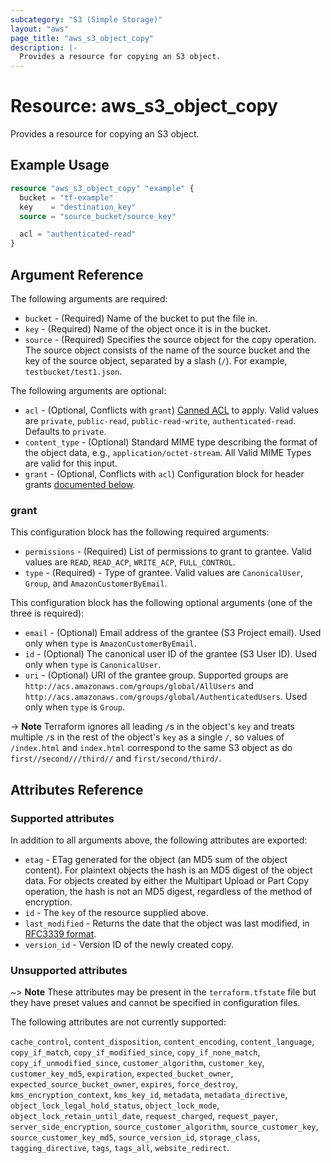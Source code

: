 ```yaml
---
subcategory: "S3 (Simple Storage)"
layout: "aws"
page_title: "aws_s3_object_copy"
description: |-
  Provides a resource for copying an S3 object.
---
```


[canned-acl]: https://docs.cloud.croc.ru/en/api/s3/acl.html#cannedacl
[default-tags]: https://www.terraform.io/docs/providers/aws/index.html#default_tags-configuration-block
[RFC3339 format]: https://tools.ietf.org/html/rfc3339#section-5.8
[w3c cache_control]: http://www.w3.org/Protocols/rfc2616/rfc2616-sec14.html#sec14.9
[w3c content_disposition]: http://www.w3.org/Protocols/rfc2616/rfc2616-sec19.html#sec19.5.1
[w3c content_encoding]: http://www.w3.org/Protocols/rfc2616/rfc2616-sec14.html#sec14.11

# Resource: aws_s3_object_copy

Provides a resource for copying an S3 object.

## Example Usage

```terraform
resource "aws_s3_object_copy" "example" {
  bucket = "tf-example"
  key    = "destination_key"
  source = "source_bucket/source_key"

  acl = "authenticated-read"
}
```

## Argument Reference

The following arguments are required:

* `bucket` - (Required) Name of the bucket to put the file in.
* `key` - (Required) Name of the object once it is in the bucket.
* `source` - (Required) Specifies the source object for the copy operation. The source object consists of the name of the source bucket and the key of the source object, separated by a slash (`/`). For example, `testbucket/test1.json`.

The following arguments are optional:

* `acl` - (Optional, Conflicts with `grant`) [Canned ACL][canned-acl] to apply. Valid values are `private`, `public-read`, `public-read-write`, `authenticated-read`. Defaults to `private`.
* `content_type` - (Optional) Standard MIME type describing the format of the object data, e.g., `application/octet-stream`. All Valid MIME Types are valid for this input.
* `grant` - (Optional, Conflicts with `acl`) Configuration block for header grants [documented below](#grant).

### grant

This configuration block has the following required arguments:

* `permissions` - (Required) List of permissions to grant to grantee. Valid values are `READ`, `READ_ACP`, `WRITE_ACP`, `FULL_CONTROL`.
* `type` - (Required) - Type of grantee. Valid values are `CanonicalUser`, `Group`, and `AmazonCustomerByEmail`.

This configuration block has the following optional arguments (one of the three is required):

* `email` - (Optional) Email address of the grantee (S3 Project email). Used only when `type` is `AmazonCustomerByEmail`.
* `id` - (Optional) The canonical user ID of the grantee (S3 User ID). Used only when `type` is `CanonicalUser`.
* `uri` - (Optional) URI of the grantee group. Supported groups are `http://acs.amazonaws.com/groups/global/AllUsers` and `http://acs.amazonaws.com/groups/global/AuthenticatedUsers`. Used only when `type` is `Group`.

-> **Note** Terraform ignores all leading `/`s in the object's `key` and treats multiple `/`s in the rest of the object's `key` as a single `/`, so values of `/index.html` and `index.html` correspond to the same S3 object as do `first//second///third//` and `first/second/third/`.

## Attributes Reference

### Supported attributes

In addition to all arguments above, the following attributes are exported:

* `etag` - ETag generated for the object (an MD5 sum of the object content). For plaintext objects the hash is an MD5 digest of the object data. For objects created by either the Multipart Upload or Part Copy operation, the hash is not an MD5 digest, regardless of the method of encryption.
* `id` - The `key` of the resource supplied above.
* `last_modified` - Returns the date that the object was last modified, in [RFC3339 format].
* `version_id` - Version ID of the newly created copy.

### Unsupported attributes

~> **Note** These attributes may be present in the `terraform.tfstate` file but they have preset values and cannot be specified in configuration files.

The following attributes are not currently supported:

`cache_control`, `content_disposition`, `content_encoding`, `content_language`, `copy_if_match`, `copy_if_modified_since`, `copy_if_none_match`, `copy_if_unmodified_since`, `customer_algorithm`, `customer_key`, `customer_key_md5`, `expiration`, `expected_bucket_owner`, `expected_source_bucket_owner`, `expires`, `force_destroy`, `kms_encryption_context`, `kms_key_id`, `metadata`, `metadata_directive`, `object_lock_legal_hold_status`, `object_lock_mode`, `object_lock_retain_until_date`, `request_charged`, `request_payer`, `server_side_encryption`, `source_customer_algorithm`, `source_customer_key`, `source_customer_key_md5`, `source_version_id`, `storage_class`, `tagging_directive`, `tags`, `tags_all`, `website_redirect`.
